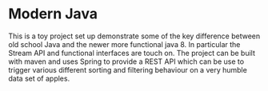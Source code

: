 # Modern Java

This is a toy project set up demonstrate some of the key difference between old school Java and the newer more functional java 8.
In particular the Stream API and functional interfaces are touch on. The project can be built with maven and uses Spring to provide a REST API
which can be use to trigger various different sorting and filtering behaviour on a very humble data set of apples.
